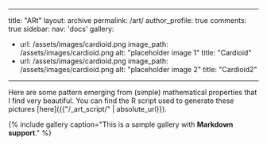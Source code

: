 ---
title:  "ARt"
layout: archive
permalink: /art/
author_profile: true
comments: true
sidebar:
  nav: 'docs'
gallery:
  - url: /assets/images/cardioid.png
    image_path: /assets/images/cardioid.png
    alt: "placeholder image 1"
    title: "Cardioid"
 - url: /assets/images/cardioid.png
    image_path: /assets/images/cardioid.png
    alt: "placeholder image 2"
    title: "Cardioid2"
 ---


Here are some pattern emerging from (simple) mathematical properties that I find very beautiful. You can find the R script used to generate these pictures [here]({{"/_art_script/" | absolute_url}}).

{% include gallery caption="This is a sample gallery with **Markdown support**." %}
